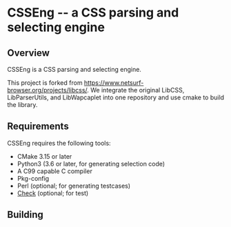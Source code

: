 CSSEng -- a CSS parsing and selecting engine
============================================

Overview
--------

CSSEng is a CSS parsing and selecting engine.

This project is forked from <https://www.netsurf-browser.org/projects/libcss/>.
We integrate the original LibCSS, LibParserUtils, and LibWapcaplet into one repository and use cmake to build the library.

Requirements
------------

CSSEng requires the following tools:

+ CMake 3.15 or later
+ Python3 (3.6 or later, for generating selection code)
+ A C99 capable C compiler
+ Pkg-config
+ Perl (optional; for generating testcases)
+ [Check](https://github.com/libcheck/check) (optional; for test)

Building
--------

